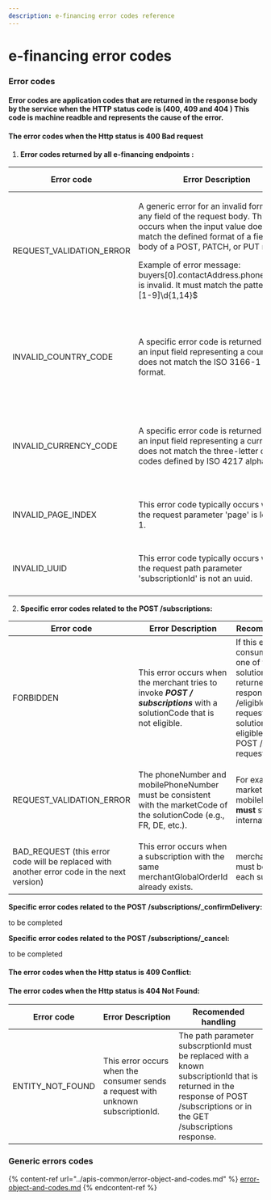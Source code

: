 ```yaml
---
description: e-financing error codes reference
---
```


# e-financing error codes

### Error codes

#### Error codes are application  codes that are returned in the response body by the service when the HTTP status code is (400, 409 and 404 )  This code is machine readble and represents the cause of the error.

#### **The error codes when the Http status  is 400 Bad request**

1. **Error codes returned by all e-financing endpoints :**

| Error  code                | Error Description                                                                                                                                                                                                                                                                                                                                    | Recomended handling                                                                                                                                                |
| -------------------------- | ---------------------------------------------------------------------------------------------------------------------------------------------------------------------------------------------------------------------------------------------------------------------------------------------------------------------------------------------------- | ------------------------------------------------------------------------------------------------------------------------------------------------------------------ |
| REQUEST\_VALIDATION\_ERROR | <p>A generic error for an invalid format in any field of the request body. This error occurs when the input value does not match the defined format of a field in the body of a POST, PATCH, or PUT request.    </p><p>Example of error message: buyers[0].contactAddress.phoneNumber is invalid. It must match the pattern ^\+[1-9]\d{1,14}$   </p> | <p>The consumer <strong>must</strong> follow the format specifications outlined in the <a href="./">Swagger documentation</a>.</p><p> </p>                         |
| INVALID\_COUNTRY\_CODE     | A specific error code is returned when an input field representing a country does not match the ISO 3166-1 alpha-2 format.                                                                                                                                                                                                                           | The consumer **must** provide the country code in the[ ISO 3166-1 alpha-2 format](https://www.iso.org/iso-3166-country-codes.html) (Two-letters currency codes )   |
| INVALID\_CURRENCY\_CODE    | A specific error code is returned when an input field representing a currency does not match  the three-letter currency codes defined by ISO 4217 alpha-3.                                                                                                                                                                                           | The consumer **must** provide the currency code in the  [ISO 4217 alpha-3 format ](https://www.iso.org/iso-4217-currency-codes.html)(Three-letter currency codes ) |
| INVALID\_PAGE\_INDEX       | This error code typically occurs when the request parameter 'page' is less than 1.                                                                                                                                                                                                                                                                   | The consumer **must** provide a page value greater than or equal to 1.                                                                                             |
| INVALID\_UUID              | This error code typically occurs when the request path parameter 'subscriptionId' is not an uuid.                                                                                                                                                                                                                                                    | Consumer  **must** provide a subscriptionId in  a format of uuid.                                                                                                  |

2. **Specific error codes  related to  the  POST /subscriptions:**

| Error  code                                                                                 | Error Description                                                                                                                                                          | Recomended handling                                                                                                                                                                                                         |
| ------------------------------------------------------------------------------------------- | -------------------------------------------------------------------------------------------------------------------------------------------------------------------------- | --------------------------------------------------------------------------------------------------------------------------------------------------------------------------------------------------------------------------- |
| FORBIDDEN                                                                                   | This error occurs when the merchant tries to invoke _**POST / subscriptions**_ with a solutionCode that is not eligible.                                                   | If this error occurs, the consumer **must** use one of the solutionCodes returned in the response of the GET /eligible-solutions request. Only these solutionCodes are eligible for use in the POST /subscriptions request. |
| REQUEST\_VALIDATION\_ERROR                                                                  | <p> </p><p>The phoneNumber and mobilePhoneNumber must be consistent with the marketCode of the solutionCode (e.g., FR, DE, etc.).                                     </p> | For example, when the marketCode is FR, the mobilePhoneNumber **must** start with the international code +33.                                                                                                               |
| BAD\_REQUEST (this error code will be replaced with another error code in the next version) | This error occurs when a subscription with the same merchantGlobalOrderId already exists.                                                                                  | merchantGlobalOrderId must be unique for each subscripton.                                                                                                                                                                  |

**Specific error codes  related to  the  POST /subscriptions/\_confirmDelivery:**

to be completed

**Specific error codes  related to  the  POST /subscriptions/\_cancel:**

to be completed

#### **The error codes when the Http status  is 409 Conflict:**

#### **The error codes when the Http status  is 404 Not Found:**

| Error  code        | Error Description                                                                | Recomended handling                                                                                                                                                          |
| ------------------ | -------------------------------------------------------------------------------- | ---------------------------------------------------------------------------------------------------------------------------------------------------------------------------- |
| ENTITY\_NOT\_FOUND | This error occurs when the consumer sends a request with unknown subscriptionId. | The path parameter subscrptionId must be replaced with a known subscriptionId that is returned in the response of POST /subscriptions or in the GET /subscriptions response. |

### Generic errors codes

{% content-ref url="../apis-common/error-object-and-codes.md" %}
[error-object-and-codes.md](../apis-common/error-object-and-codes.md)
{% endcontent-ref %}

